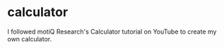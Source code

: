 # calculator
I followed motiQ Research's Calculator tutorial on YouTube to create my own calculator.
